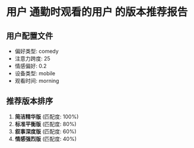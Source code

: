 
# 用户 通勤时观看的用户 的版本推荐报告

## 用户配置文件
- 偏好类型: comedy
- 注意力跨度: 25
- 情感偏好: 0.2
- 设备类型: mobile
- 观看时间: morning

## 推荐版本排序
1. **简洁精华版** (匹配度: 100%)
2. **标准平衡版** (匹配度: 80%)
3. **叙事深度版** (匹配度: 60%)
4. **情感强烈版** (匹配度: 40%)
